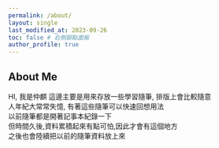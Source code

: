 ```yaml
---
permalink: /about/
layout: single
last_modified_at: 2023-09-26
toc: false # 右側鉚點面板
author_profile: true
---
```


## About Me

HI, 我是仲麒
這邊主要是用來存放一些學習隨筆, 排版上會比較隨意  
人年紀大常常失憶, 有著這些隨筆可以快速回想用法  
以前隨筆都是開著記事本紀錄一下  
但時間久後,資料累積起來有點可怕,因此才會有這個地方  
之後也會陸續把以前的隨筆資料放上來  

